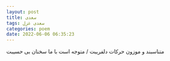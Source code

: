 ```yaml
---
layout: post
title: سعدی
tags: سعدی غزل
categories: poem
date: 2022-06-06 06:35:23
---
```


متناسبند و موزون حرکات دلفریبت / متوجه است با ما سخنان بی حسیبت
